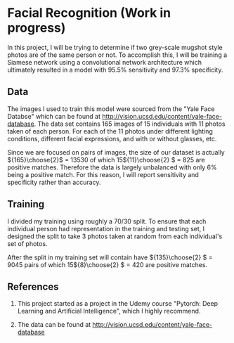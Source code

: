 # Facial Recognition (Work in progress)

In this project, I will be trying to determine if two grey-scale mugshot style photos are of the same person or not. To accomplish this, I will be training a Siamese network using a convolutional network architecture which ultimately resulted in a model with $95.5\%$ sensitivity and $97.3\%$ specificity.


## Data

The images I used to train this model were sourced from the "Yale Face Databse" which can be found at http://vision.ucsd.edu/content/yale-face-database. The data set contains 165 images of 15 individuals with 11 photos taken of each person. For each of the 11 photos under different lighting conditions, different facial expressions, and with or without glasses, etc.

Since we are focused on pairs of images, the size of our dataset is actually ${165}\choose{2}$  = 13530 of which 15${11}\choose{2} $ = 825 are positive matches. Therefore the data is largely unbalanced with only $6\%$ being a positive match. For this reason, I will report sensitivity and specificity rather than accuracy.   

## Training

I divided my training using roughly a 70/30 split. To ensure that each individual person had representation in the training and testing set, I designed the split to take 3 photos taken at random from each individual's set of photos.

After the split in my training set will contain have ${135}\choose{2} $ = 9045 pairs of which 15${8}\choose{2} $ = 420 are positive matches.

## References

1. This project started as a project in the Udemy course "Pytorch: Deep Learning and Artificial Intelligence", which I highly recommend.

2. The data can be found at http://vision.ucsd.edu/content/yale-face-database